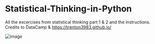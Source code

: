 # Statistical-Thinking-in-Python

All the excercises from statistical thinking part 1 & 2 and the instructions.
Credits to DataCamp & https://trenton3983.github.io/

![image](https://user-images.githubusercontent.com/64399795/166122847-13899bcd-345b-41f9-a40f-07c722f98819.png)
